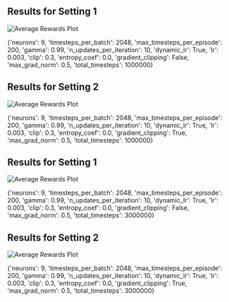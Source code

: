 ## Results for Setting 1
![Average Rewards Plot](/home/benedikt/PycharmProjects/nn_verification/pendelum/neural_network/network_code/PPO/training_docs/gradient_clipping/graph1.png)

{'neurons': 9, 'timesteps_per_batch': 2048, 'max_timesteps_per_episode': 200, 'gamma': 0.99, 'n_updates_per_iteration': 10, 'dynamic_lr': True, 'lr': 0.003, 'clip': 0.3, 'entropy_coef': 0.0, 'gradient_clipping': False, 'max_grad_norm': 0.5, 'total_timesteps': 1000000}

## Results for Setting 2
![Average Rewards Plot](/home/benedikt/PycharmProjects/nn_verification/pendelum/neural_network/network_code/PPO/training_docs/gradient_clipping/graph2.png)

{'neurons': 9, 'timesteps_per_batch': 2048, 'max_timesteps_per_episode': 200, 'gamma': 0.99, 'n_updates_per_iteration': 10, 'dynamic_lr': True, 'lr': 0.003, 'clip': 0.3, 'entropy_coef': 0.0, 'gradient_clipping': True, 'max_grad_norm': 0.5, 'total_timesteps': 1000000}

## Results for Setting 1
![Average Rewards Plot](/home/benedikt/PycharmProjects/nn_verification/pendelum/neural_network/network_code/PPO/training_docs/gradient_clipping/graph1.png)

{'neurons': 9, 'timesteps_per_batch': 2048, 'max_timesteps_per_episode': 200, 'gamma': 0.99, 'n_updates_per_iteration': 10, 'dynamic_lr': True, 'lr': 0.003, 'clip': 0.3, 'entropy_coef': 0.0, 'gradient_clipping': False, 'max_grad_norm': 0.5, 'total_timesteps': 3000000}

## Results for Setting 2
![Average Rewards Plot](/home/benedikt/PycharmProjects/nn_verification/pendelum/neural_network/network_code/PPO/training_docs/gradient_clipping/graph2.png)

{'neurons': 9, 'timesteps_per_batch': 2048, 'max_timesteps_per_episode': 200, 'gamma': 0.99, 'n_updates_per_iteration': 10, 'dynamic_lr': True, 'lr': 0.003, 'clip': 0.3, 'entropy_coef': 0.0, 'gradient_clipping': True, 'max_grad_norm': 0.5, 'total_timesteps': 3000000}

